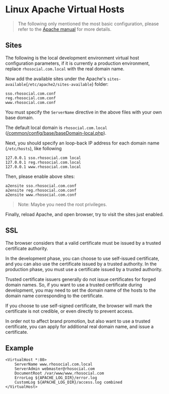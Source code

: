 # Linux Apache Virtual Hosts

> The following only mentioned the most basic configuration, please refer to the [Apache manual](http://httpd.apache.org/docs/2.4/) for more details.

## Sites

The following is the local development environment virtual host configuration parameters,
if it is currently a production environment, replace `rhosocial.com.local` with the real domain name.

Now add the available sites under the Apache's `sites-available`(`/etc/apache2/sites-available`) folder:

```
sso.rhosocial.com.conf
reg.rhosocial.com.conf
www.rhosocial.com.conf
```

You must specify the `ServerName` directive in the above files with your own base domain.

The default local domain is `rhosocial.com.local` ([/common/config/base/baseDomain-local.php](https://github.com/rhosocial/rhosocial.com/blob/master/environments/dev/common/config/base/baseDomain-local.php)).

Next, you should specify an loop-back IP address for each domain name (`/etc/hosts`), like following

```
127.0.0.1 sso.rhosocial.com local
127.0.0.1 reg.rhosocial.com.local
127.0.0.1 www.rhosocial.com.local
```

Then, please enable above sites:

```
a2ensite sso.rhosocial.com.conf
a2ensite reg.rhosocial.com.conf
a2ensite www.rhosocial.com.conf
```

> Note: Maybe you need the root privileges.

Finally, reload Apache, and open browser, try to visit the sites just enabled.

## SSL

The browser considers that a valid certificate must be issued by a trusted certificate authority.

In the development phase, you can choose to use self-issued certificate,
and you can also use the certificate issued by a trusted authority.
In the production phase, you must use a certificate issued by a trusted authority.

Trusted certificate issuers generally do not issue certificates for forged domain names.
So, if you want to use a trusted certificate during development,
you may need to set the domain name of the hosts to the domain name corresponding to the certificate.

If you choose to use self-signed certificate, the browser will mark the certificate
is not credible, or even directly to prevent access.

In order not to affect brand promotion, but also want to use a trusted certificate,
you can apply for additional real domain name, and issue a certificate.

## Example

```
<VirtualHost *:80>
    ServerName www.rhosocial.com.local
    ServerAdmin webmaster@rhosocial.com
    DocumentRoot /var/www/www.rhosocial.com
    ErrorLog ${APACHE_LOG_DIR}/error.log
    CustomLog ${APACHE_LOG_DIR}/access.log combined
</VirtualHost>
```
